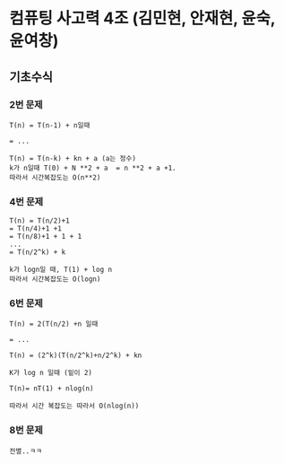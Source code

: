 # 컴퓨팅 사고력 4조 (김민현, 안재현, 윤숙, 윤여창)



## 기초수식



### 2번 문제

```
T(n) = T(n-1) + n일때

= ...

T(n) = T(n-k) + kn + a (a는 정수)
k가 n일때 T(0) + N **2 + a  = n **2 + a +1.
따라서 시간복잡도는 O(n**2)
```



### 4번 문제

```
T(n) = T(n/2)+1
= T(n/4)+1 +1
= T(n/8)+1 + 1 + 1
...
= T(n/2^k) + k   

k가 logn일 때, T(1) + log n 
따라서 시간복잡도는 O(logn)
```



### 6번 문제

```
T(n) = 2(T(n/2) +n 일때

= ...

T(n) = (2^k)(T(n/2^k)+n/2^k) + kn

K가 log n 일때 (밑이 2)

T(n)= nT(1) + nlog(n) 

따라서 시간 복잡도는 따라서 O(nlog(n))
```



### 8번 문제

```
전멸..ㅋㅋ
```


